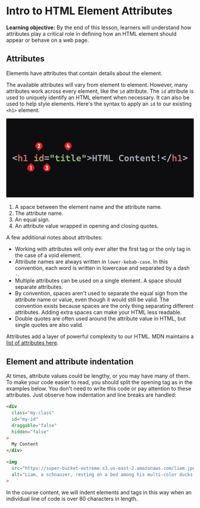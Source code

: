<h1>
  <span class="headline">Intro to HTML</span>
  <span class="subhead">Element Attributes</span>
</h1>

**Learning objective:** By the end of this lesson, learners will understand how attributes play a critical role in defining how an HTML element should appear or behave on a web page.

## Attributes

Elements have attributes that contain details about the element.

The available attributes will vary from element to element. However, many attributes work across every element, like the `id` attribute. The `id` attribute is used to uniquely identify an HTML element when necessary. It can also be used to help style elements. Here's the syntax to apply an `id` to our existing `<h1>` element.

![Element Attributes](./assets/element-attributes.png)

1. A space between the element name and the attribute name.
2. The attribute name.
3. An equal sign.
4. An attribute value wrapped in opening and closing quotes.

A few additional notes about attributes:

- Working with attributes will only ever alter the first tag or the only tag in the case of a void element.
- Attribute names are always written in `lower-kebab-case`. In this convention, each word is written in lowercase and separated by a dash `-`.
- Multiple attributes can be used on a single element. A space should separate attributes.
- By convention, spaces aren't used to separate the equal sign from the attribute name or value, even though it would still be valid. The convention exists because spaces are the only thing separating different attributes. Adding extra spaces can make your HTML less readable.
- Double quotes are often used around the attribute value in HTML, but single quotes are also valid.

Attributes add a layer of powerful complexity to our HTML. MDN maintains a [list of attributes here](https://developer.mozilla.org/en-US/docs/Web/HTML/Attributes).

## Element and attribute indentation

At times, attribute values could be lengthy, or you may have many of them. To make your code easier to read, you should split the opening tag as in the examples below. You don't need to write this code or pay attention to these attributes. Just observe how indentation and line breaks are handled:

```html
<div
  class="my-class"
  id="my-id"
  draggable="false"
  hidden="false"
>
  My Content
</div>
```

```html
<img 
  src="https://super-bucket-extreme.s3.us-east-2.amazonaws.com/liam.jpg" 
  alt="Liam, a schnauzer, resting on a bed among his multi-color ducks."
>
```

In the course content, we will indent elements and tags in this way when an individual line of code is over 80 characters in length.
